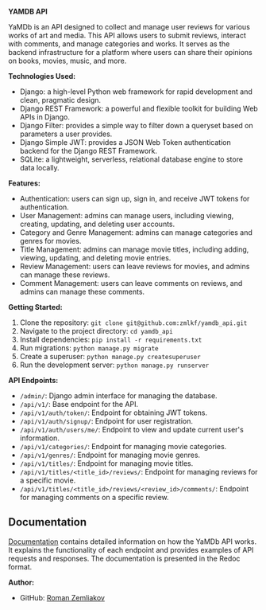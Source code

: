 **YAMDB API**

YaMDb is an API designed to collect and manage user reviews for various works of art and media. This API allows users to submit reviews, interact with comments, and manage categories and works. It serves as the backend infrastructure for a platform where users can share their opinions on books, movies, music, and more.

**Technologies Used:**
- Django: a high-level Python web framework for rapid development and clean, pragmatic design.
- Django REST Framework: a powerful and flexible toolkit for building Web APIs in Django.
- Django Filter: provides a simple way to filter down a queryset based on parameters a user provides.
- Django Simple JWT: provides a JSON Web Token authentication backend for the Django REST Framework.
- SQLite: a lightweight, serverless, relational database engine to store data locally.

**Features:**
- Authentication: users can sign up, sign in, and receive JWT tokens for authentication.
- User Management: admins can manage users, including viewing, creating, updating, and deleting user accounts.
- Category and Genre Management: admins can manage categories and genres for movies.
- Title Management: admins can manage movie titles, including adding, viewing, updating, and deleting movie entries.
- Review Management: users can leave reviews for movies, and admins can manage these reviews.
- Comment Management: users can leave comments on reviews, and admins can manage these comments.

**Getting Started:**
1. Clone the repository: `git clone git@github.com:zmlkf/yamdb_api.git`
2. Navigate to the project directory: `cd yamdb_api`
3. Install dependencies: `pip install -r requirements.txt`
4. Run migrations: `python manage.py migrate`
5. Create a superuser: `python manage.py createsuperuser`
6. Run the development server: `python manage.py runserver`

**API Endpoints:**
- `/admin/`: Django admin interface for managing the database.
- `/api/v1/`: Base endpoint for the API.
- `/api/v1/auth/token/`: Endpoint for obtaining JWT tokens.
- `/api/v1/auth/signup/`: Endpoint for user registration.
- `/api/v1/auth/users/me/`: Endpoint to view and update current user's information.
- `/api/v1/categories/`: Endpoint for managing movie categories.
- `/api/v1/genres/`: Endpoint for managing movie genres.
- `/api/v1/titles/`: Endpoint for managing movie titles.
- `/api/v1/titles/<title_id>/reviews/`: Endpoint for managing reviews for a specific movie.
- `/api/v1/titles/<title_id>/reviews/<review_id>/comments/`: Endpoint for managing comments on a specific review.

## Documentation

[Documentation](http://127.0.0.1:8000/redoc/) contains detailed information on how the YaMDb API works. It explains the functionality of each endpoint and provides examples of API requests and responses. The documentation is presented in the Redoc format.

**Author:**

- GitHub: [Roman Zemliakov](https://github.com/zmlkf)
